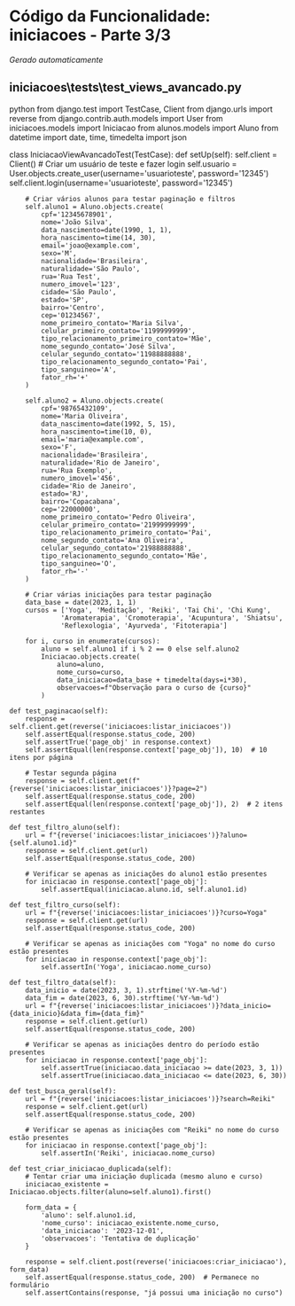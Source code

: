# Código da Funcionalidade: iniciacoes - Parte 3/3
*Gerado automaticamente*



## iniciacoes\tests\test_views_avancado.py

python
from django.test import TestCase, Client
from django.urls import reverse
from django.contrib.auth.models import User
from iniciacoes.models import Iniciacao
from alunos.models import Aluno
from datetime import date, time, timedelta
import json

class IniciacaoViewAvancadoTest(TestCase):
    def setUp(self):
        self.client = Client()
        # Criar um usuário de teste e fazer login
        self.usuario = User.objects.create_user(username='usuarioteste', password='12345')
        self.client.login(username='usuarioteste', password='12345')
        
        # Criar vários alunos para testar paginação e filtros
        self.aluno1 = Aluno.objects.create(
            cpf='12345678901',
            nome='João Silva',
            data_nascimento=date(1990, 1, 1),
            hora_nascimento=time(14, 30),
            email='joao@example.com',
            sexo='M',
            nacionalidade='Brasileira',
            naturalidade='São Paulo',
            rua='Rua Test',
            numero_imovel='123',
            cidade='São Paulo',
            estado='SP',
            bairro='Centro',
            cep='01234567',
            nome_primeiro_contato='Maria Silva',
            celular_primeiro_contato='11999999999',
            tipo_relacionamento_primeiro_contato='Mãe',
            nome_segundo_contato='José Silva',
            celular_segundo_contato='11988888888',
            tipo_relacionamento_segundo_contato='Pai',
            tipo_sanguineo='A',
            fator_rh='+'
        )
        
        self.aluno2 = Aluno.objects.create(
            cpf='98765432109',
            nome='Maria Oliveira',
            data_nascimento=date(1992, 5, 15),
            hora_nascimento=time(10, 0),
            email='maria@example.com',
            sexo='F',
            nacionalidade='Brasileira',
            naturalidade='Rio de Janeiro',
            rua='Rua Exemplo',
            numero_imovel='456',
            cidade='Rio de Janeiro',
            estado='RJ',
            bairro='Copacabana',
            cep='22000000',
            nome_primeiro_contato='Pedro Oliveira',
            celular_primeiro_contato='21999999999',
            tipo_relacionamento_primeiro_contato='Pai',
            nome_segundo_contato='Ana Oliveira',
            celular_segundo_contato='21988888888',
            tipo_relacionamento_segundo_contato='Mãe',
            tipo_sanguineo='O',
            fator_rh='-'
        )
        
        # Criar várias iniciações para testar paginação
        data_base = date(2023, 1, 1)
        cursos = ['Yoga', 'Meditação', 'Reiki', 'Tai Chi', 'Chi Kung', 
                 'Aromaterapia', 'Cromoterapia', 'Acupuntura', 'Shiatsu', 
                 'Reflexologia', 'Ayurveda', 'Fitoterapia']
        
        for i, curso in enumerate(cursos):
            aluno = self.aluno1 if i % 2 == 0 else self.aluno2
            Iniciacao.objects.create(
                aluno=aluno,
                nome_curso=curso,
                data_iniciacao=data_base + timedelta(days=i*30),
                observacoes=f"Observação para o curso de {curso}"
            )
    
    def test_paginacao(self):
        response = self.client.get(reverse('iniciacoes:listar_iniciacoes'))
        self.assertEqual(response.status_code, 200)
        self.assertTrue('page_obj' in response.context)
        self.assertEqual(len(response.context['page_obj']), 10)  # 10 itens por página
        
        # Testar segunda página
        response = self.client.get(f"{reverse('iniciacoes:listar_iniciacoes')}?page=2")
        self.assertEqual(response.status_code, 200)
        self.assertEqual(len(response.context['page_obj']), 2)  # 2 itens restantes
    
    def test_filtro_aluno(self):
        url = f"{reverse('iniciacoes:listar_iniciacoes')}?aluno={self.aluno1.id}"
        response = self.client.get(url)
        self.assertEqual(response.status_code, 200)
        
        # Verificar se apenas as iniciações do aluno1 estão presentes
        for iniciacao in response.context['page_obj']:
            self.assertEqual(iniciacao.aluno.id, self.aluno1.id)
    
    def test_filtro_curso(self):
        url = f"{reverse('iniciacoes:listar_iniciacoes')}?curso=Yoga"
        response = self.client.get(url)
        self.assertEqual(response.status_code, 200)
        
        # Verificar se apenas as iniciações com "Yoga" no nome do curso estão presentes
        for iniciacao in response.context['page_obj']:
            self.assertIn('Yoga', iniciacao.nome_curso)
    
    def test_filtro_data(self):
        data_inicio = date(2023, 3, 1).strftime('%Y-%m-%d')
        data_fim = date(2023, 6, 30).strftime('%Y-%m-%d')
        url = f"{reverse('iniciacoes:listar_iniciacoes')}?data_inicio={data_inicio}&data_fim={data_fim}"
        response = self.client.get(url)
        self.assertEqual(response.status_code, 200)
        
        # Verificar se apenas as iniciações dentro do período estão presentes
        for iniciacao in response.context['page_obj']:
            self.assertTrue(iniciacao.data_iniciacao >= date(2023, 3, 1))
            self.assertTrue(iniciacao.data_iniciacao <= date(2023, 6, 30))
    
    def test_busca_geral(self):
        url = f"{reverse('iniciacoes:listar_iniciacoes')}?search=Reiki"
        response = self.client.get(url)
        self.assertEqual(response.status_code, 200)
        
        # Verificar se apenas as iniciações com "Reiki" no nome do curso estão presentes
        for iniciacao in response.context['page_obj']:
            self.assertIn('Reiki', iniciacao.nome_curso)
    
    def test_criar_iniciacao_duplicada(self):
        # Tentar criar uma iniciação duplicada (mesmo aluno e curso)
        iniciacao_existente = Iniciacao.objects.filter(aluno=self.aluno1).first()
        
        form_data = {
            'aluno': self.aluno1.id,
            'nome_curso': iniciacao_existente.nome_curso,
            'data_iniciacao': '2023-12-01',
            'observacoes': 'Tentativa de duplicação'
        }
        
        response = self.client.post(reverse('iniciacoes:criar_iniciacao'), form_data)
        self.assertEqual(response.status_code, 200)  # Permanece no formulário
        self.assertContains(response, "já possui uma iniciação no curso")



